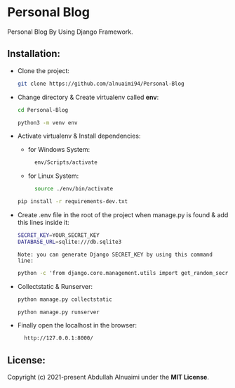# Personal Blog

Personal Blog By Using Django Framework.

## Installation:

- Clone the project:
  ```bash
  git clone https://github.com/alnuaimi94/Personal-Blog
  ```

- Change directory & Create virtualenv called **env**:
  ```bash
  cd Personal-Blog
  ```
  ```bash
  python3 -m venv env
  ```
- Activate virtualenv & Install dependencies:
  - for Windows System:
    ```bash
      env/Scripts/activate
    ```
  - for Linux System:
    ```bash
      source ./env/bin/activate
    ```
  ```bash
  pip install -r requirements-dev.txt
  ```
- Create .env file in the root of the project when manage.py is found & add this lines inside it:
  ```bash
  SECRET_KEY=YOUR_SECRET_KEY
  DATABASE_URL=sqlite:///db.sqlite3
  ```
  `
  Note: you can generate Django SECRET_KEY by using this command line:
  `
  ```cmd
  python -c 'from django.core.management.utils import get_random_secret_key; print(get_random_secret_key())'
  ```
- Collectstatic & Runserver:
  ```bash
  python manage.py collectstatic
  ```
  ```bash
  python manage.py runserver
  ```
- Finally open the localhost in the browser:
  ```bash
    http://127.0.0.1:8000/
  ```

## License:

Copyright (c) 2021-present Abdullah Alnuaimi under the **MIT License**.
